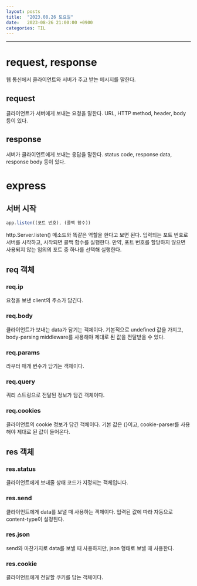 ```yaml
---
layout: posts
title:  "2023.08.26 토요일"
date:   2023-08-26 21:00:00 +0900
categories: TIL
---
```

---
# request, response
웹 통신에서 클라이언트와 서버가 주고 받는 메시지를 말한다.
## request
클라이언트가 서버에게 보내는 요청을 말한다. URL, HTTP method, header, body 등이 있다.
## response
서버가 클라이언트에게 보내는 응답을 말한다. status code, response data, response body 등이 있다.

# express
## 서버 시작
``` javascript
app.listen((포트 번호), (콜백 함수))
```
http.Server.listen() 메소드와 똑같은 역할을 한다고 보면 된다. 입력되는 포트 번호로 서버를 시작하고, 시작되면 콜백 함수를 실행한다. 만약, 포트 번호를 할당하지 않으면 사용되지 않는 임의의 포트 중 하나를 선택해 실행한다.
## req 객체
### req.ip
요청을 보낸 client의 주소가 담긴다.
### req.body
클라이언트가 보내는 data가 담기는 객체이다. 기본적으로 undefined 값을 가지고, body-parsing middleware를 사용해야 제대로 된 값을 전달받을 수 있다.
### req.params
라우터 매개 변수가 담기는 객체이다.
### req.query
쿼리 스트링으로 전달된 정보가 담긴 객체이다.
### req.cookies
클라이언트의 cookie 정보가 담긴 객체이다. 기본 값은 {}이고, cookie-parser를 사용해야 제대로 된 값이 들어온다.
## res 객체
### res.status
클라이언트에게 보내줄 상태 코드가 지정되는 객체입니다.
### res.send
클라이언트에게 data를 보낼 때 사용하는 객체이다. 입력된 값에 따라 자동으로 content-type이 설정된다.
### res.json
send와 마찬가지로 data를 보낼 때 사용하지만, json 형태로 보낼 때 사용한다.
### res.cookie
클라이언트에게 전달할 쿠키를 담는 객체이다.